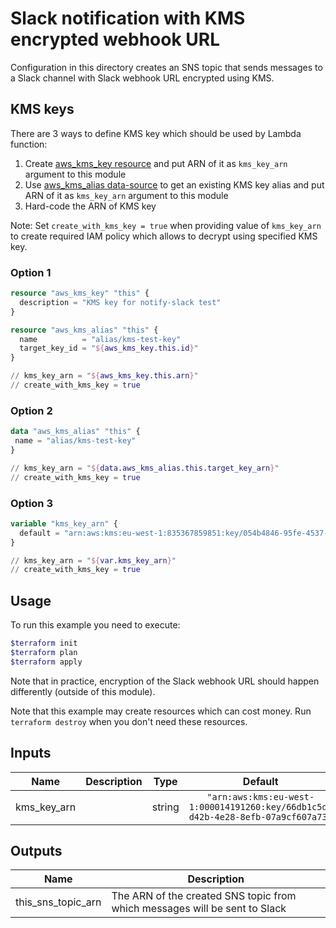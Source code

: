 # Slack notification with KMS encrypted webhook URL

Configuration in this directory creates an SNS topic that sends messages to a Slack channel with Slack webhook URL encrypted using KMS.

## KMS keys

There are 3 ways to define KMS key which should be used by Lambda function:

1. Create [aws_kms_key resource](https://www.terraform.io/docs/providers/aws/r/kms_key.html) and put ARN of it as `kms_key_arn` argument to this module
1. Use [aws_kms_alias data-source](https://www.terraform.io/docs/providers/aws/d/kms_alias.html) to get an existing KMS key alias and put ARN of it as `kms_key_arn` argument to this module
1. Hard-code the ARN of KMS key

Note: Set `create_with_kms_key = true` when providing value of `kms_key_arn` to create required IAM policy which allows to decrypt using specified KMS key.

### Option 1

```terraform
resource "aws_kms_key" "this" {
  description = "KMS key for notify-slack test"
}

resource "aws_kms_alias" "this" {
  name          = "alias/kms-test-key"
  target_key_id = "${aws_kms_key.this.id}"
}

// kms_key_arn = "${aws_kms_key.this.arn}"
// create_with_kms_key = true
```

### Option 2

```terraform
data "aws_kms_alias" "this" {
 name = "alias/kms-test-key"
}

// kms_key_arn = "${data.aws_kms_alias.this.target_key_arn}"
// create_with_kms_key = true
```

### Option 3

```terraform
variable "kms_key_arn" {
  default = "arn:aws:kms:eu-west-1:835367859851:key/054b4846-95fe-4537-94f2-1dfd255238cf"
}

// kms_key_arn = "${var.kms_key_arn}"
// create_with_kms_key = true
```

## Usage

To run this example you need to execute:

```bash
$terraform init
$terraform plan
$terraform apply
```

Note that in practice, encryption of the Slack webhook URL should happen differently (outside of this module).

Note that this example may create resources which can cost money. Run `terraform destroy` when you don't need these resources.

<!-- BEGINNING OF PRE-COMMIT-TERRAFORM DOCS HOOK -->
## Inputs

| Name | Description | Type | Default | Required |
|------|-------------|:----:|:-----:|:-----:|
| kms\_key\_arn |  | string | `"arn:aws:kms:eu-west-1:000014191260:key/66db1c5d-d42b-4e28-8efb-07a9cf607a73"` | no |

## Outputs

| Name | Description |
|------|-------------|
| this\_sns\_topic\_arn | The ARN of the created SNS topic from which messages will be sent to Slack |

<!-- END OF PRE-COMMIT-TERRAFORM DOCS HOOK -->
